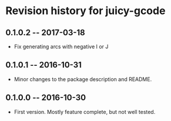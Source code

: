 # Revision history for juicy-gcode

## 0.1.0.2  -- 2017-03-18

* Fix generating arcs with negative I or J

## 0.1.0.1  -- 2016-10-31

* Minor changes to the package description and README.

## 0.1.0.0  -- 2016-10-30

* First version. Mostly feature complete, but not well tested.

